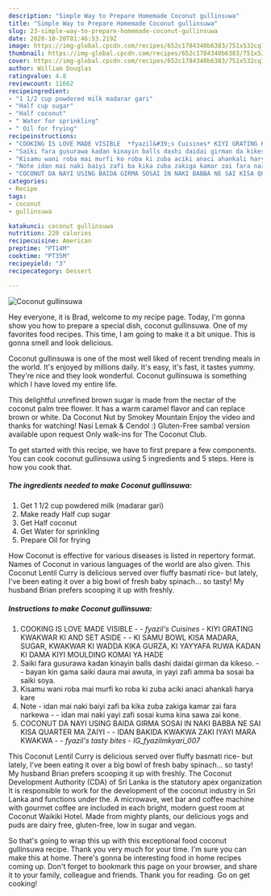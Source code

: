 ```yaml
---
description: "Simple Way to Prepare Homemade Coconut gullinsuwa"
title: "Simple Way to Prepare Homemade Coconut gullinsuwa"
slug: 23-simple-way-to-prepare-homemade-coconut-gullinsuwa
date: 2020-10-20T01:46:53.219Z
image: https://img-global.cpcdn.com/recipes/652c1784340b6383/751x532cq70/coconut-gullinsuwa-recipe-main-photo.jpg
thumbnail: https://img-global.cpcdn.com/recipes/652c1784340b6383/751x532cq70/coconut-gullinsuwa-recipe-main-photo.jpg
cover: https://img-global.cpcdn.com/recipes/652c1784340b6383/751x532cq70/coconut-gullinsuwa-recipe-main-photo.jpg
author: William Douglas
ratingvalue: 4.8
reviewcount: 11662
recipeingredient:
- "1 1/2 cup powdered milk madarar gari"
- "Half cup sugar"
- "Half coconut"
- " Water for sprinkling"
- " Oil for frying"
recipeinstructions:
- "COOKING IS LOVE MADE VISIBLE  *fyazil&#39;s Cuisines* KIYI GRATING KWAKWAR KI AND SET ASIDE  KI SAMU BOWL KISA MADARA, SUGAR, KWAKWAR KI WADDA KIKA GURZA, KI YAYYAFA RUWA KADAN KI DAMA KIYI MOULDING KOMAI YA HADE"
- "Saiki fara gusurawa kadan kinayin balls dashi daidai girman da kikeso.  bayan kin gama saiki daura mai awuta, in yayi zafi amma ba sosai ba saiki soya."
- "Kisamu wani roba mai murfi ko roba ki zuba aciki anaci ahankali harya kare"
- "Note idan mai naki baiyi zafi ba kika zuba zakiga kamar zai fara narkewa  idan mai naki yayi zafi sosai kuma kina sawa zai kone."
- "COCONUT DA NAYI USING BAIDA GIRMA SOSAI IN NAKI BABBA NE SAI KISA QUARTER MA ZAIYI  IDAN BAKIDA KWAKWA ZAKI IYAYI MARA KWAKWA  *fyazil&#39;s tasty bites* *IG_fyazilmkyari_007*"
categories:
- Recipe
tags:
- coconut
- gullinsuwa

katakunci: coconut gullinsuwa 
nutrition: 220 calories
recipecuisine: American
preptime: "PT14M"
cooktime: "PT35M"
recipeyield: "3"
recipecategory: Dessert

---
```



![Coconut gullinsuwa](https://img-global.cpcdn.com/recipes/652c1784340b6383/751x532cq70/coconut-gullinsuwa-recipe-main-photo.jpg)

Hey everyone, it is Brad, welcome to my recipe page. Today, I'm gonna show you how to prepare a special dish, coconut gullinsuwa. One of my favorites food recipes. This time, I am going to make it a bit unique. This is gonna smell and look delicious.

Coconut gullinsuwa is one of the most well liked of recent trending meals in the world. It's enjoyed by millions daily. It's easy, it's fast, it tastes yummy. They're nice and they look wonderful. Coconut gullinsuwa is something which I have loved my entire life.

This delightful unrefined brown sugar is made from the nectar of the coconut palm tree flower. It has a warm caramel flavor and can replace brown or white. Da Coconut Nut by Smokey Mountain Enjoy the video and thanks for watching! Nasi Lemak &amp; Cendol :) Gluten-Free sambal version available upon request Only walk-ins for The Coconut Club.


To get started with this recipe, we have to first prepare a few components. You can cook coconut gullinsuwa using 5 ingredients and 5 steps. Here is how you cook that.

<!--inarticleads1-->

##### The ingredients needed to make Coconut gullinsuwa:

1. Get 1 1/2 cup powdered milk (madarar gari)
1. Make ready Half cup sugar
1. Get Half coconut
1. Get  Water for sprinkling
1. Prepare  Oil for frying


How Coconut is effective for various diseases is listed in repertory format. Names of Coconut in various languages of the world are also given. This Coconut Lentil Curry is delicious served over fluffy basmati rice- but lately, I&#39;ve been eating it over a big bowl of fresh baby spinach… so tasty! My husband Brian prefers scooping it up with freshly. 

<!--inarticleads2-->

##### Instructions to make Coconut gullinsuwa:

1. COOKING IS LOVE MADE VISIBLE -  - *fyazil&#39;s Cuisines* - KIYI GRATING KWAKWAR KI AND SET ASIDE -  - KI SAMU BOWL KISA MADARA, SUGAR, KWAKWAR KI WADDA KIKA GURZA, KI YAYYAFA RUWA KADAN KI DAMA KIYI MOULDING KOMAI YA HADE
1. Saiki fara gusurawa kadan kinayin balls dashi daidai girman da kikeso. -  - bayan kin gama saiki daura mai awuta, in yayi zafi amma ba sosai ba saiki soya.
1. Kisamu wani roba mai murfi ko roba ki zuba aciki anaci ahankali harya kare
1. Note - idan mai naki baiyi zafi ba kika zuba zakiga kamar zai fara narkewa -  - idan mai naki yayi zafi sosai kuma kina sawa zai kone.
1. COCONUT DA NAYI USING BAIDA GIRMA SOSAI IN NAKI BABBA NE SAI KISA QUARTER MA ZAIYI -  - IDAN BAKIDA KWAKWA ZAKI IYAYI MARA KWAKWA -  - *fyazil&#39;s tasty bites* - *IG_fyazilmkyari_007*


This Coconut Lentil Curry is delicious served over fluffy basmati rice- but lately, I&#39;ve been eating it over a big bowl of fresh baby spinach… so tasty! My husband Brian prefers scooping it up with freshly. The Coconut Development Authority (CDA) of Sri Lanka is the statutory apex organization It is responsible to work for the development of the coconut industry in Sri Lanka and functions under the. A microwave, wet bar and coffee machine with gourmet coffee are included in each bright, modern guest room at Coconut Waikiki Hotel. Made from mighty plants, our delicious yogs and puds are dairy free, gluten-free, low in sugar and vegan. 

So that's going to wrap this up with this exceptional food coconut gullinsuwa recipe. Thank you very much for your time. I'm sure you can make this at home. There's gonna be interesting food in home recipes coming up. Don't forget to bookmark this page on your browser, and share it to your family, colleague and friends. Thank you for reading. Go on get cooking!
